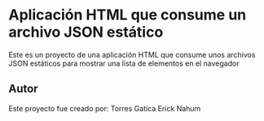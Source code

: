 # Aplicación HTML que consume un archivo JSON estático

Este es un proyecto de una aplicación HTML que consume unos archivos JSON
estáticos para mostrar una lista de elementos en el navegador

## Autor

Este proyecto fue creado por: Torres Gatica Erick Nahum
